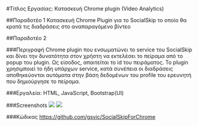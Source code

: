 #Τίτλος Εργασίας: Κατασκευή Chrome plugin (Video Analytics)

##Παραδοτέο 1
Κατασκευή Chrome Plugin για το SocialSkip το οποίο θα κρατά τις διαδράσεις στο αναπαραγόμενο βίντεο

##Παραδοτέο 2

###Περιγραφή
Chrome plugin που ενσωματώνει το service του SocialSkip και δίνει την δυνατότητα στον χρήστη να εκτελέσει το πείραμα από το popup του plugin. Ως είσοδος, απαιτείται το id του πειράματος. To plugin χρησιμποιεί το ήδη υπάρχων service, κατά συνέπεια οι διαδράσεις αποθηκεύονται αυτόματα στην βάση δεδομένων του profile του ερευνητή που δημιούργησε το πείραμα.

###Εργαλεία: 
HTML, JavaScript, Bootstrap(UI)

###Screenshots
<img src="https://raw.githubusercontent.com/courses-ionio/hci/master/projects_2016/P2012074/images/socialskip1.png">
<img src="https://raw.githubusercontent.com/courses-ionio/hci/master/projects_2016/P2012074/images/socialskip2.png">

###Κώδικας 
https://github.com/gsvic/SocialSkipForChrome
